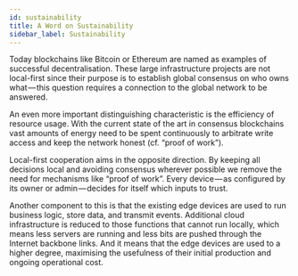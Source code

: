 ```yaml
---
id: sustainability
title: A Word on Sustainability
sidebar_label: Sustainability
---
```


Today blockchains like Bitcoin or Ethereum are named as examples of successful decentralisation.
These large infrastructure projects are not local-first since their purpose is to establish global consensus on who owns what — this question requires a connection to the global network to be answered.

An even more important distinguishing characteristic is the efficiency of resource usage.
With the current state of the art in consensus blockchains vast amounts of energy need to be spent continuously to arbitrate write access and keep the network honest (cf. “proof of work”).

Local-first cooperation aims in the opposite direction.
By keeping all decisions local and avoiding consensus wherever possible we remove the need for mechanisms like “proof of work”.
Every device — as configured by its owner or admin — decides for itself which inputs to trust.

Another component to this is that the existing edge devices are used to run business logic, store data, and transmit events.
Additional cloud infrastructure is reduced to those functions that cannot run locally, which means less servers are running and less bits are pushed through the Internet backbone links.
And it means that the edge devices are used to a higher degree, maximising the usefulness of their initial production and ongoing operational cost.
